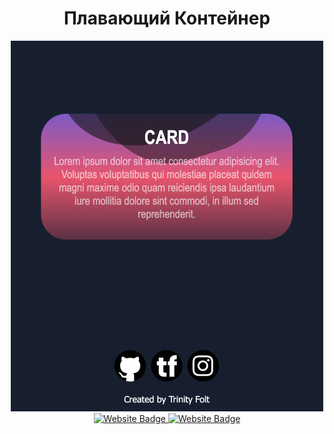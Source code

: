 <h1 align="center">Плавающий Контейнер</h1>
<div align="center">
  <img src="./preview.png" width="500">
</div>


<div align="center">
  <a href="https://www.trinityfolt.ru">
    <img src="https://img.shields.io/badge/Website-blue?style=for-the-badge&logo=web&logoColor=white" alt="Website Badge"/>
  </a>
  <a href="https://www.instagram.com/trinityfolt/">
    <img src="https://img.shields.io/badge/Instagram-purple?style=for-the-badge&logo=web&logoColor=white" alt="Website Badge"/>
  </a>
</div>
